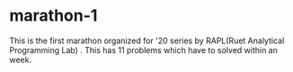 # marathon-1
This is the first marathon organized for '20 series by RAPL(Ruet Analytical Programming Lab) .
This has 11 problems which have to solved within an week.
